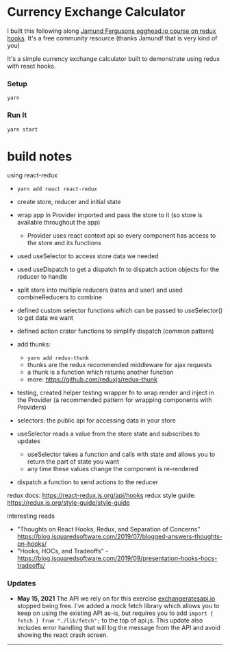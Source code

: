 # Currency Exchange Calculator

I built this following along [Jamund Fergusons egghead.io course on redux hooks](https://egghead.io/courses/apply-redux-to-a-modern-react-hooks-application-8a37). It's a free community resource (thanks Jamund! that is very kind of you)

It's a simple currency exchange calculator built to demonstrate using redux with react hooks.

### Setup

`yarn` 

### Run It

`yarn start` 


# build notes
using react-redux
- `yarn add react react-redux`
- create store, reducer and initial state
- wrap app in Provider imported and pass the store to it (so store is available throughout the app)
    - Provider uses react context api so every component has access to the store and its functions
- used useSelector to access store data we needed
- used useDispatch to get a dispatch fn to dispatch action objects for the reducer to handle 
- split store into multiple reducers (rates and user) and used combineReducers to combine
- defined custom selector functions which can be passed to useSelector() to get data we want
- defined action crator functions to simplify dispatch (common pattern)
- add thunks: 
    - `yarn add redux-thunk`
    - thunks are the redux recommended middleware for ajax requests 
    - a thunk is a function which returns another function
    - more: https://github.com/reduxjs/redux-thunk
- testing, created helper testing wrapper fn to wrap render and inject in the Provider (a recommended pattern for wrapping components with Providers)


- selectors: the public api for accessing data in your store
- useSelector reads a value from the store state and subscribes to updates
    - useSelector takes a function and calls with state and allows you to return the part of state you want 
    - any time these values change the component is re-rendered
- dispatch a function to send actions to the reducer

redux docs: https://react-redux.js.org/api/hooks
redux style guide: https://redux.js.org/style-guide/style-guide

interesting reads
- "Thoughts on React Hooks, Redux, and Separation of Concerns" https://blog.isquaredsoftware.com/2019/07/blogged-answers-thoughts-on-hooks/
- "Hooks, HOCs, and Tradeoffs" - https://blog.isquaredsoftware.com/2019/09/presentation-hooks-hocs-tradeoffs/




### Updates

- **May 15, 2021** The API we rely on for this exercise [exchangeratesapi.io](https://exchangeratesapi.io/) stopped being free. I've added a mock fetch library which allows you to keep on using the existing API as-is, but requires you to add `import { fetch } from "./lib/fetch";` to the top of api.js. This update also includes error handling that will log the message from the API and avoid showing the react crash screen.

---

